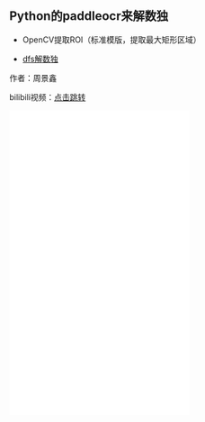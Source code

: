## Python的paddleocr来解数独

- OpenCV提取ROI（标准模版，提取最大矩形区域）

- [dfs解数独](https://leetcode.cn/problems/sudoku-solver/)

作者：周景鑫

bilibili视频：[点击跳转](https://www.bilibili.com/video/BV1Qj41167B7/)

<iframe height=540 width=320 src="//player.bilibili.com/player.html?bvid=BV1Qj41167B7&page=1" scrolling="no" border="0" frameborder="no" framespacing="0" allowfullscreen="true"> </iframe>